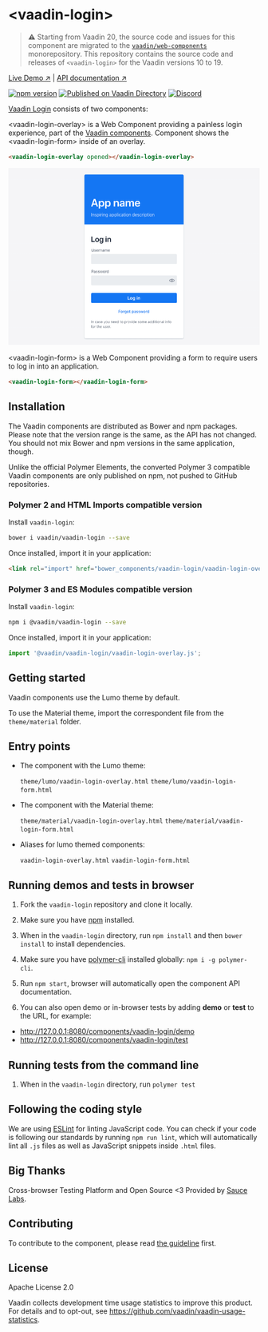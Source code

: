 # &lt;vaadin-login&gt;

> ⚠️ Starting from Vaadin 20, the source code and issues for this component are migrated to the [`vaadin/web-components`](https://github.com/vaadin/web-components/tree/master/packages/vaadin-login) monorepository.
> This repository contains the source code and releases of `<vaadin-login>` for the Vaadin versions 10 to 19.

[Live Demo ↗](https://vaadin.com/components/vaadin-login/html-examples)
|
[API documentation ↗](https://vaadin.com/components/vaadin-login/html-api)

[![npm version](https://badgen.net/npm/v/@vaadin/vaadin-login)](https://www.npmjs.com/package/@vaadin/vaadin-login)
[![Published on Vaadin Directory](https://img.shields.io/badge/Vaadin%20Directory-published-00b4f0.svg)](https://vaadin.com/directory/component/vaadinvaadin-login)
[![Discord](https://img.shields.io/discord/732335336448852018?label=discord)](https://discord.gg/PHmkCKC)

[Vaadin Login](https://vaadin.com/components/vaadin-login) consists of two components:

&lt;vaadin-login-overlay&gt; is a Web Component providing a painless login experience, part of the [Vaadin components](https://vaadin.com/components). Component shows the &lt;vaadin-login-form&gt; inside of an overlay.

```html
<vaadin-login-overlay opened></vaadin-login-overlay>
```

[<img src="https://raw.githubusercontent.com/vaadin/vaadin-login/master/screenshot.png" width="700" alt="Screenshot of vaadin-login-overlay">](https://vaadin.com/components/vaadin-login)

&lt;vaadin-login-form&gt; is a Web Component providing a form to require users to log in into an application.

```html
<vaadin-login-form></vaadin-login-form>
```

## Installation

The Vaadin components are distributed as Bower and npm packages.
Please note that the version range is the same, as the API has not changed.
You should not mix Bower and npm versions in the same application, though.

Unlike the official Polymer Elements, the converted Polymer 3 compatible Vaadin components
are only published on npm, not pushed to GitHub repositories.

### Polymer 2 and HTML Imports compatible version

Install `vaadin-login`:

```sh
bower i vaadin/vaadin-login --save
```

Once installed, import it in your application:

```html
<link rel="import" href="bower_components/vaadin-login/vaadin-login-overlay.html">
```
### Polymer 3 and ES Modules compatible version


Install `vaadin-login`:

```sh
npm i @vaadin/vaadin-login --save
```

Once installed, import it in your application:

```js
import '@vaadin/vaadin-login/vaadin-login-overlay.js';
```

## Getting started

Vaadin components use the Lumo theme by default.

To use the Material theme, import the correspondent file from the `theme/material` folder.

## Entry points

- The component with the Lumo theme:

  `theme/lumo/vaadin-login-overlay.html`
  `theme/lumo/vaadin-login-form.html`

- The component with the Material theme:

  `theme/material/vaadin-login-overlay.html`
  `theme/material/vaadin-login-form.html`

- Aliases for lumo themed components:

  `vaadin-login-overlay.html`
  `vaadin-login-form.html`


## Running demos and tests in browser

1. Fork the `vaadin-login` repository and clone it locally.

1. Make sure you have [npm](https://www.npmjs.com/) installed.

1. When in the `vaadin-login` directory, run `npm install` and then `bower install` to install dependencies.

1. Make sure you have [polymer-cli](https://www.npmjs.com/package/polymer-cli) installed globally: `npm i -g polymer-cli`.

1. Run `npm start`, browser will automatically open the component API documentation.

1. You can also open demo or in-browser tests by adding **demo** or **test** to the URL, for example:

  - http://127.0.0.1:8080/components/vaadin-login/demo
  - http://127.0.0.1:8080/components/vaadin-login/test


## Running tests from the command line

1. When in the `vaadin-login` directory, run `polymer test`


## Following the coding style

We are using [ESLint](http://eslint.org/) for linting JavaScript code. You can check if your code is following our standards by running `npm run lint`, which will automatically lint all `.js` files as well as JavaScript snippets inside `.html` files.


## Big Thanks

Cross-browser Testing Platform and Open Source <3 Provided by [Sauce Labs](https://saucelabs.com).


## Contributing

  To contribute to the component, please read [the guideline](https://github.com/vaadin/vaadin-core/blob/master/CONTRIBUTING.md) first.


## License

Apache License 2.0

Vaadin collects development time usage statistics to improve this product. For details and to opt-out, see https://github.com/vaadin/vaadin-usage-statistics.
